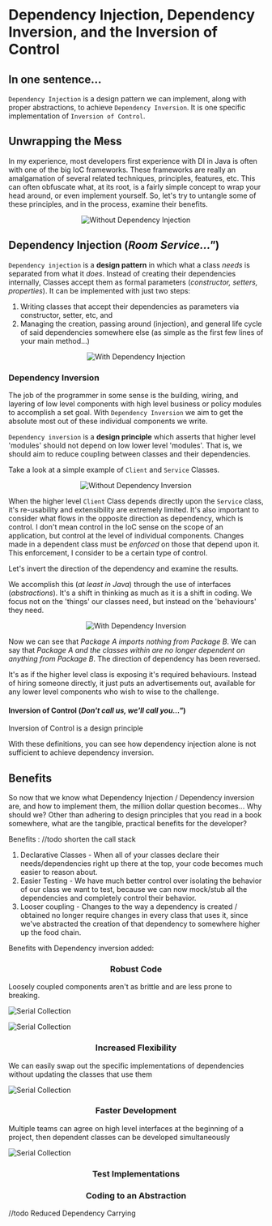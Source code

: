 # Dependency Injection, Dependency Inversion, and the Inversion of Control

## In one sentence...

`Dependency Injection` is a design pattern we can implement, along with proper abstractions, to
achieve `Dependency Inversion`. It is one specific implementation of `Inversion of Control`.

## Unwrapping the Mess

In my experience, most developers first experience with DI in Java is often with one of the big IoC
frameworks. These frameworks are really an amalgamation of several related techniques, principles,
features, etc. This can often obfuscate what, at its root, is a fairly simple concept to wrap your
head around, or even implement yourself. So, let's try to untangle some of these principles, and in
the process, examine their benefits.

<p align="center">
  <img src="src/main/resources/di/withoutdi1.png" alt="Without Dependency Injection">
</p>

## Dependency Injection (_Room Service..."_)

`Dependency injection` is a __design pattern__ in which what a class *needs* is separated from what
it
*does*. Instead of creating their dependencies internally, Classes accept them as formal
parameters (_constructor, setters, properties_). It can be implemented with just two steps:

1) Writing classes that accept their dependencies as parameters via constructor, setter, etc, and
2) Managing the creation, passing around (injection), and general life cycle of said dependencies
   somewhere else (as simple as the first few lines of your main method...)

<p align="center">
  <img src="src/main/resources/di/dependencyinjection1.png" alt="With Dependency Injection">
</p>

### Dependency Inversion

The job of the programmer in some sense is the building, wiring, and layering of low level
components with high level business or policy modules to accomplish a set goal.
With `Dependency Inversion` we aim to get the absolute most out of these individual components we
write.

`Dependency inversion` is a __design principle__ which asserts that higher level 'modules' should
not depend on low lower level 'modules'. That is, we should aim to reduce coupling between classes
and their dependencies.

Take a look at a simple example of `Client` and `Service` Classes.

<p align="center">
  <img src="src/main/resources/di/dependencyinversion1.png" alt="Without Dependency Inversion">
</p>

When the higher level `Client` Class depends directly upon the `Service` class, it's re-usability
and extensibility are extremely limited. It's also important to consider what flows in the opposite
direction as dependency, which is control. I don't mean control in the IoC sense on the scope of an
application, but control at the level of individual components. Changes made in a dependent class
must be _enforced_ on those that depend upon it. This enforcement, I consider to be a certain type
of control.

Let's invert the direction of the dependency and examine the results.

We accomplish this (_at least in Java_) through the use of interfaces (_abstractions_). It's a shift
in thinking as much as it is a shift in coding. We focus not on the 'things' our classes need, but
instead on the 'behaviours' they need.

<p align="center">
  <img src="src/main/resources/di/dependencyinversion2.png" alt="With Dependency Inversion">
</p>

Now we can see that *Package A _imports nothing_ from Package B*. We can say that *Package A and the
classes within are no longer dependent on anything from Package B*. The direction of dependency has
been reversed.

It's as if the higher level class is exposing it's required behaviours. Instead of hiring someone
directly, it just puts an advertisements out, available for any lower level components who wish to
wise to the challenge.

#### Inversion of Control (_Don't call us, we'll call you..."_)

Inversion of Control is a design principle

With these definitions, you can see how dependency injection alone is not sufficient to achieve
dependency inversion.

## Benefits

So now that we know what Dependency Injection / Dependency inversion are, and how to implement them,
the million dollar question becomes... Why should we? Other than adhering to design principles that
you read in a book somewhere, what are the tangible, practical benefits for the developer?

Benefits : //todo shorten the call stack

1) Declarative Classes - When all of your classes declare their needs/dependencies right up there at
   the top, your code becomes much easier to reason about.
2) Easier Testing - We have much better control over isolating the behavior of our class we want to
   test, because we can now mock/stub all the dependencies and completely control their behavior.
3) Looser coupling - Changes to the way a dependency is created / obtained no longer require changes
   in every class that uses it, since we've abstracted the creation of that dependency to somewhere
   higher up the food chain.

Benefits with Dependency inversion added:

<h3 style="text-align: center;">Robust Code</h3>

Loosely coupled components aren't as brittle and are less prone to breaking.

![Serial Collection](src/main/resources/di/brittlecode.png "Serial Collection")

![Serial Collection](src/main/resources/di/robustcode.png "Serial Collection")

<h3 style="text-align: center;">Increased Flexibility</h3>

We can easily swap out the specific implementations of dependencies without updating the classes
that use them

![Serial Collection](src/main/resources/di/robustcode2.png "Serial Collection")

<h3 style="text-align: center;">Faster Development</h3>

Multiple teams can agree on high level interfaces at the beginning of a project, then dependent
classes can be developed simultaneously

![Serial Collection](src/main/resources/di/contractspeed.png "Serial Collection")

<h3 style="text-align: center;">Test Implementations</h3>
<h3 style="text-align: center;">Coding to an Abstraction</h3>

//todo Reduced Dependency Carrying
